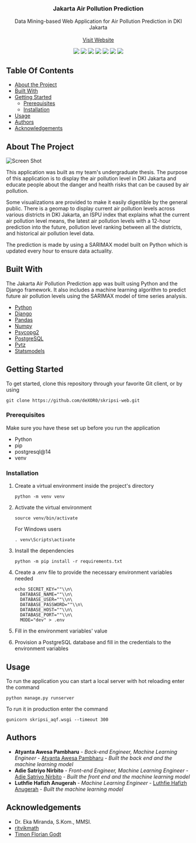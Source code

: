 <br/>
<p align="center">
  <h3 align="center">Jakarta Air Pollution Prediction</h3>

  <p align="center">
    Data Mining-based Web Application for Air Pollution Prediction in DKI Jakarta 
    <br/>
    <br/>
    <a href="https://skripsi-aqf.up.railway.app/">Visit Website</a>
  </p>
</p>

<p align="center">
  <img src="https://img.shields.io/badge/Python-3776AB.svg?style=for-the-badge&logo=Python&logoColor=white" />
  <img src="https://img.shields.io/badge/Django-092E20.svg?style=for-the-badge&logo=Django&logoColor=white" />
  <img src="https://img.shields.io/badge/pandas-150458.svg?style=for-the-badge&logo=pandas&logoColor=white" />
  <img src="https://img.shields.io/badge/NumPy-013243.svg?style=for-the-badge&logo=NumPy&logoColor=white" />
  <img src="https://img.shields.io/badge/PostgreSQL-4169E1.svg?style=for-the-badge&logo=PostgreSQL&logoColor=white" />
  <img src="https://img.shields.io/badge/Railway-0B0D0E.svg?style=for-the-badge&logo=Railway&logoColor=white" />
  <img src="https://img.shields.io/badge/Bootstrap-7952B3.svg?style=for-the-badge&logo=Bootstrap&logoColor=white" />
</p>

## Table Of Contents

* [About the Project](#about-the-project)
* [Built With](#built-with)
* [Getting Started](#getting-started)
  * [Prerequisites](#prerequisites)
  * [Installation](#installation)
* [Usage](#usage)
* [Authors](#authors)
* [Acknowledgements](#acknowledgements)

## About The Project

![Screen Shot](https://cdn.discordapp.com/attachments/846612997836505088/1072950943261392966/index.jpg)

This application was built as my team's undergraduate thesis. The purpose of this application is to display the air pollution level in DKI Jakarta and educate people about the danger and health risks that can be caused by air pollution. 

Some visualizations are provided to make it easily digestible by the general public. There is a geomap to display current air pollution levels across various districts in DKI Jakarta,  an ISPU index that explains what the current air pollution level means, the latest air pollution levels with a 12-hour prediction into the future, pollution level ranking between all the districts, and historical air pollution level data.

The prediction is made by using a SARIMAX model built on Python which is updated every hour to ensure data actuality.

## Built With

The Jakarta Air Pollution Prediction app was built using Python and the Django framework. It also includes a machine learning algorithm to predict future air pollution levels using the SARIMAX model of time series analysis.

* [Python](https://www.python.org/)
* [Django](https://www.djangoproject.com/)
* [Pandas](https://pandas.pydata.org/)
* [Numpy](https://numpy.org/)
* [Psycopg2](https://www.psycopg.org/docs/)
* [PostgreSQL](https://www.postgresql.org/)
* [Pytz](https://pypi.org/project/pytz/)
* [Statsmodels](https://www.statsmodels.org/stable/index.html)

## Getting Started

To get started, clone this repository through your favorite Git client, or by using 
```
git clone https://github.com/deXOR0/skripsi-web.git
```

### Prerequisites

Make sure you have these set up before you run the application
* Python
* pip
* postgresql@14
* venv

### Installation

1. Create a virtual environment inside the project's directory
    ```
    python -m venv venv
    ```

2. Activate the virtual environment
   ```
   source venv/bin/activate
   ```
   For Windows users
   ```
   . venv\Scripts\activate
   ```

3. Install the dependencies
   ```
   python -m pip install -r requirements.txt
   ```

4. Create a .env file to provide the necessary environment variables needed
    ```
    echo SECRET_KEY=""\\n\
      DATABASE_NAME=""\\n\
      DATABASE_USER=""\\n\
      DATABASE_PASSWORD=""\\n\
      DATABASE_HOST=""\\n\
      DATABASE_PORT=""\\n\
      MODE="dev" > .env
    ```

5. Fill in the environment variables' value

6. Provision a PostgreSQL database and fill in the credentials to the environment variables

## Usage

To run the application you can start a local server with hot reloading enter the command
```
python manage.py runserver
```

To run it in production enter the command
```
gunicorn skripsi_aqf.wsgi --timeout 300
```

## Authors

* **Atyanta Awesa Pambharu** - *Back-end Engineer, Machine Learning Engineer* - [Atyanta Awesa Pambharu](https://github.com/deXOR0/) - *Built the back end and the machine learning model*
* **Adie Satriyo Nirbito** - *Front-end Engineer, Machine Learning Engineer* - [Adie Satriyo Nirbito](https://github.com/Asabito/) - *Built the front end and the machine learning model*
* **Luthfie Hafizh Anugerah** - *Machine Learning Engineer* - [Luthfie Hafizh Anugerah](https://github.com/LuthfieHafizh) - *Built the machine learning model*

## Acknowledgements

* Dr. Eka Miranda, S.Kom., MMSI.
* [ritvikmath](https://github.com/ritvikmath/Time-Series-Analysis/)
* [Timon Florian Godt](https://medium.com/@timonfloriangodt/forecasting-hourly-electricity-consumption-with-arimax-sarimax-and-lstm-part-i-cc652cdd905a)
